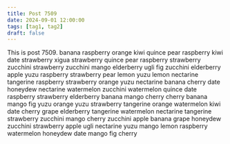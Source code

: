 ```yaml
---
title: Post 7509
date: 2024-09-01 12:00:00
tags: [tag1, tag2]
draft: false
---
```

This is post 7509.
banana
raspberry
orange
kiwi
quince
pear
raspberry
kiwi
date
strawberry
xigua
strawberry
quince
pear
raspberry
strawberry
zucchini
strawberry
zucchini
mango
elderberry
ugli
fig
zucchini
elderberry
apple
yuzu
raspberry
strawberry
pear
lemon
yuzu
lemon
nectarine
tangerine
raspberry
strawberry
orange
yuzu
nectarine
banana
cherry
date
honeydew
nectarine
watermelon
zucchini
watermelon
quince
date
raspberry
strawberry
elderberry
banana
mango
cherry
cherry
banana
mango
fig
yuzu
orange
yuzu
strawberry
tangerine
orange
watermelon
kiwi
date
cherry
grape
elderberry
tangerine
watermelon
nectarine
tangerine
strawberry
zucchini
mango
cherry
zucchini
apple
banana
grape
honeydew
zucchini
strawberry
apple
ugli
nectarine
yuzu
mango
lemon
raspberry
watermelon
honeydew
date
mango
fig
cherry
